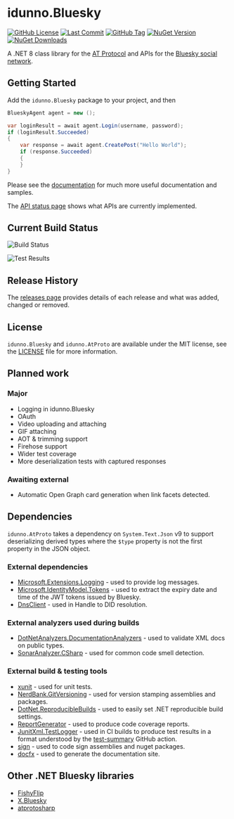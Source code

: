 # idunno.Bluesky

[if you want me to wear 37 pieces of flair, like your pretty boy over there, Brian, why don't you just make the minimum 37 pieces of flair?]: #

[![GitHub License](https://img.shields.io/github/license/blowdart/idunno.Bluesky)](https://github.com/blowdart/idunno.Bluesky/blob/main/LICENSE)
[![Last Commit](https://img.shields.io/github/last-commit/blowdart/idunno.Bluesky)](https://github.com/blowdart/idunno.Bluesky/commits/main/)
[![GitHub Tag](https://img.shields.io/github/v/tag/blowdart/idunno.Bluesky)](https://github.com/blowdart/idunno.Bluesky/tags)
[![NuGet Version](https://img.shields.io/nuget/vpre/idunno.Bluesky)](https://www.nuget.org/packages/idunno.Bluesky/)
[![NuGet Downloads](https://img.shields.io/nuget/dt/idunno.Bluesky)](https://www.nuget.org/packages/idunno.Bluesky/)

A .NET 8 class library for the [AT Protocol](https://docs.bsky.app/docs/api/at-protocol-xrpc-api) and APIs for the [Bluesky social network](https://bsky.social/).

## Getting Started

Add the `idunno.Bluesky` package to your project, and then 

```c#
BlueskyAgent agent = new ();

var loginResult = await agent.Login(username, password);
if (loginResult.Succeeded)
{
    var response = await agent.CreatePost("Hello World");
    if (response.Succeeded)
    {
    }
}
```

Please see the [documentation](https://bluesky.idunno.dev/) for much more useful documentation and samples.

The [API status page](https://bluesky.idunno.dev/endpointStatus.html) shows what APIs are currently implemented.

## Current Build Status

![Build Status](https://github.com/blowdart/idunno.Bluesky/actions/workflows/ci-build.yml/badge.svg?branch=main)

![Test Results](https://camo.githubusercontent.com/093a129b50ddc14f2e036c983168963591aa1d67eed31f2ae6e364f012f7dc97/68747470733a2f2f7376672e746573742d73756d6d6172792e636f6d2f64617368626f6172642e7376673f703d36343526663d3026733d30)

## Release History

The [releases page](https://github.com/blowdart/idunno.Bluesky/releases) provides details of each release and what was added, changed or removed.

## License

`idunno.Bluesky` and `idunno.AtProto` are available under the MIT license, see the [LICENSE](LICENSE) file for more information.

## Planned work

### Major

* Logging in idunno.Bluesky
* OAuth
* Video uploading and attaching
* GIF attaching
* AOT & trimming support
* Firehose support
* Wider test coverage
* More deserialization tests with captured responses

### Awaiting external

* Automatic Open Graph card generation when link facets detected.

## Dependencies

`idunno.AtProto` takes a dependency on `System.Text.Json` v9 to support deserializing derived types where the `$type` property is not the
first property in the JSON object.

### External dependencies

* [Microsoft.Extensions.Logging](https://learn.microsoft.com/en-us/dotnet/core/extensions/logging) - used to provide log messages.
* [Microsoft.IdentityModel.Tokens](https://github.com/AzureAD/azure-activedirectory-identitymodel-extensions-for-dotnet) - used to extract the expiry date and time of the JWT tokens issued by Bluesky.
* [DnsClient](https://dnsclient.michaco.net/) - used in Handle to DID resolution.

### External analyzers used during builds
* [DotNetAnalyzers.DocumentationAnalyzers](https://github.com/DotNetAnalyzers/DocumentationAnalyzers) - used to validate XML docs on public types.
* [SonarAnalyzer.CSharp](https://www.sonarsource.com/products/sonarlint/features/visual-studio/) - used for common code smell detection.

### External build &amp; testing tools

* [xunit](https://github.com/xunit/xunit) - used for unit tests.
* [NerdBank.GitVersioning](https://github.com/dotnet/Nerdbank.GitVersioning) - used for version stamping assemblies and packages.
* [DotNet.ReproducibleBuilds](https://github.com/dotnet/reproducible-builds) - used to easily set .NET reproducible build settings.
* [ReportGenerator](https://github.com/danielpalme/ReportGenerator) - used to produce code coverage reports.
* [JunitXml.TestLogger](https://github.com/spekt/junit.testlogger) - used in CI builds to produce test results in a format understood by the [test-summary](https://github.com/test-summary/action) GitHub action.
* [sign](https://github.com/dotnet/sign) - used to code sign assemblies and nuget packages.
* [docfx](https://dotnet.github.io/docfx/) - used to generate the documentation site.

## Other .NET Bluesky libraries

* [FishyFlip](https://github.com/drasticactions/FishyFlip)
* [X.Bluesky](https://github.com/a-gubskiy/X.Bluesky)
* [atprotosharp](https://github.com/taranasus/atprotosharp)
